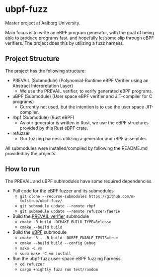# ubpf-fuzz

Master project at Aalborg University.

Main focus is to write an eBPF program generator, with the goal of being able to produce programs fast, and hopefully let some slip through eBPF verifiers.
The project does this by utilizing a fuzz harness.

## Project Structure

The project has the following structure:

- PREVAIL (Submodule) (Polynomial-Runtime eBPF Verifier using an Abstract Interpretation Layer)
  - We use the PREVAIL verifier, to verify generated eBPF programs.
- uBPF (Submodule) (User space eBPF verifier and JIT-compiler for C programs)
  - Currently not used, but the intention is to use the user space JIT-compiler.
- rbpf (Submodule) (Rust eBPF)
  - As our generator is written in Rust, we use the eBPF structures provided by this Rust eBPF crate.
- refuzzer
  - Our fuzzing harness utilizing a generator and rBPF assembler.

All submodules were installed/compiled by following the README.md provided by the projects.

## How to run
The PREVAIL and uBPF submodules have some required dependencies.

- Pull code for the eBPF fuzzer and its submodules
  - `git clone --recurse-submodules https://github.com/m-tolstrup/ubpf-fuzz/`
  - `git submodule update --remote rbpf`
  - `git submodule update --remote refuzzer/faerie`
- Build the [PREVAIL verifier](https://github.com/vbpf/ebpf-verifier) submodule
  - `cmake -B build -DCMAKE_BUILD_TYPE=Release`
  - `cmake --build build`
- Build the [uBPF](https://github.com/iovisor/ubpf) submodule
  - `cmake -S . -B build -DUBPF_ENABLE_TESTS=true`
  - `cmake --build build --config Debug`
  - `make -C vm`
  - `sudo make -C vm install`
- Run the ubpf-fuzz user-space eBPF fuzzing harness 
  - `cd refuzzer`
  - `cargo +nightly fuzz run test/random`
